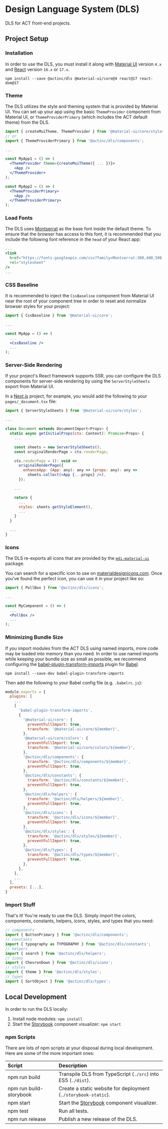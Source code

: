 # Design Language System (DLS)

DLS for ACT front-end projects.

## Project Setup

### Installation

In order to use the DLS, you must install it along with
[Material UI](https://material-ui.com/) version `4.x` and
[React](https://reactjs.org/) version `16.x` or `17.x`.

```shell
npm install --save @actinc/dls @material-ui/core@4 react@17 react-dom@17
```

### Theme

The DLS utilizes the style and theming system that is provided by Material UI.
You can set up your app using the basic `ThemeProvider` component from
Material UI, or `ThemeProviderPrimary` (which includes the ACT default theme)
from the DLS.

```jsx
import { createMuiTheme, ThemeProvider } from '@material-ui/core/styles';
// or
import { ThemeProviderPrimary } from '@actinc/dls/components';

...

const MyApp1 = () => (
  <ThemeProvider theme={createMuiTheme({ ... })}>
    <App />
  </ThemeProvider>
);

const MyApp2 = () => (
  <ThemeProviderPrimary>
    <App />
  </ThemeProviderPrimary>
);
```

### Load Fonts

The DLS uses [Montserrat](https://fonts.google.com/specimen/Montserrat) as the
base font inside the default theme. To ensure that the browser has access to
this font, it is recommended that you include the following font reference in
the `head` of your React app:

```jsx
...
<link
  href="https://fonts.googleapis.com/css?family=Montserrat:300,400,500,600,700&display=swap"
  rel="stylesheet"
/>
...
```

### CSS Baseline

It is recommended to inject the `CssBaseline` component from Material UI near
the root of your component tree in order to reset and normalize browser styles
for your project:

```jsx
import { CssBaseline } from '@material-ui/core';

...

const MyApp = () => (
  ...
  <CssBaseline />
  ...
);
```

### Server-Side Rendering

If your project's React framework supports SSR, you can configure the DLS
components for server-side rendering by using the `ServerStyleSheets` export
from Material UI.

In a [Next.js](https://nextjs.org/) project, for example, you would add the
following to your `pages/_document.tsx` file:

```jsx
import { ServerStyleSheets } from '@material-ui/core/styles';

...

class Document extends DocumentImport<Props> {
  static async getInitialProps(ctx: Context): Promise<Props> {
    ...

    const sheets = new ServerStyleSheets();
    const originalRenderPage = ctx.renderPage;

    ctx.renderPage = (): void =>
      originalRenderPage({
        enhanceApp: (App: any): any => (props: any): any =>
          sheets.collect(<App {...props} />),
      });

    ...

    return {
      ...
      styles: sheets.getStyleElement(),
      ...
    }
  }

  ...
}
```

### Icons

The DLS re-exports all icons that are provided by the
[`mdi-material-ui`](https://www.npmjs.com/package/mdi-material-ui) package.

You can search for a specific icon to use on
[materialdesignicons.com](https://materialdesignicons.com). Once you've found
the perfect icon, you can use it in your project like so:

```jsx
import { PollBox } from '@actinc/dls/icons';

...

const MyComponent = () => (
  ...
  <PollBox />
  ...
);
```

### Minimizing Bundle Size

If you import modules from the ACT DLS using named imports, more code may be
loaded into memory than you need. In order to use named imports while keeping
your bundle size as small as possible, we recommend configuring the
[babel-plugin-transform-imports](https://bitbucket.org/amctheatres/babel-transform-imports/src/master/)
plugin for [Babel](https://babeljs.io/).

```shell
npm install --save-dev babel-plugin-transform-imports
```

Then add the following to your Babel config file (e.g. `.babelrc.js`):

```js
module.exports = {
  plugins: [
    ...
    [
      'babel-plugin-transform-imports',
      {
        '@material-ui/core': {
          preventFullImport: true,
          transform: '@material-ui/core/${member}',
        },
        '@material-ui/core/colors': {
          preventFullImport: true,
          transform: '@material-ui/core/colors/${member}',
        },
        '@actinc/dls/components': {
          transform: '@actinc/dls/components/${member}',
          preventFullImport: true,
        },
        '@actinc/dls/constants': {
          transform: '@actinc/dls/constants/${member}',
          preventFullImport: true,
        },
        '@actinc/dls/helpers': {
          transform: '@actinc/dls/helpers/${member}',
          preventFullImport: true,
        },
        '@actinc/dls/icons': {
          transform: '@actinc/dls/icons/${member}',
          preventFullImport: true,
        },
        '@actinc/dls/styles': {
          transform: '@actinc/dls/styles/${member}',
          preventFullImport: true,
        },
        '@actinc/dls/types': {
          transform: '@actinc/dls/types/${member}',
          preventFullImport: true,
        },
      },
    ],
    ...
  ],
  presets: [...],
}
```

### Import Stuff

That's it! You're ready to use the DLS. Simply import the colors, components,
constants, helpers, icons, styles, and types that you need:

```jsx
// components
import { ButtonPrimary } from '@actinc/dls/components';
// constants
import { typography as TYPOGRAPHY } from '@actinc/dls/constants';
// helpers
import { search } from '@actinc/dls/helpers';
// icons
import { ChevronDown } from '@actinc/dls/icons';
// styles
import { theme } from '@actinc/dls/styles';
// types
import { SortObject } from '@actinc/dls/types';
```

## Local Development

In order to run the DLS locally:

1. Install node modules: `npm install`
2. Start the [Storybook](https://storybook.js.org) component visualizer:
`npm start`

### npm Scripts

There are lots of npm scripts at your disposal during local development.
Here are some of the more important ones:

| Script                  | Description                                                           |
|:----------------------- |:--------------------------------------------------------------------- |
| npm run build           | Transpile DLS from TypeScript (`./src`) into ES5 (`./dist`).          |
| npm run build-storybook | Create a static website for deployment (`./storybook-static`).        |
| npm start               | Start the [Storybook](https://storybook.js.org) component visualizer. |
| npm test                | Run all tests.                                                        |
| npm run release         | Publish a new release of the DLS.                                     |
